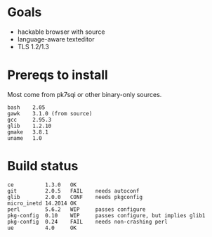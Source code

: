 
# Goals

* hackable browser with source
* language-aware texteditor
* TLS 1.2/1.3


# Prereqs to install

Most come from pk7sqi or other binary-only sources.

    bash    2.05
    gawk    3.1.0 (from source)
    gcc     2.95.3
    glib    1.2.10
    gmake   3.8.1
    uname   1.0


# Build status

    ce		    1.3.0	OK
    git		    2.0.5	FAIL	needs autoconf
    glib	    2.0.0	CONF	needs pkgconfig
    micro_inetd	14.2014	OK
    perl	    5.6.2	WIP	    passes configure
    pkg-config 	0.10	WIP	    passes configure, but implies glib1
    pkg-config	0.24	FAIL	needs non-crashing perl
    ue		    4.0	    OK
